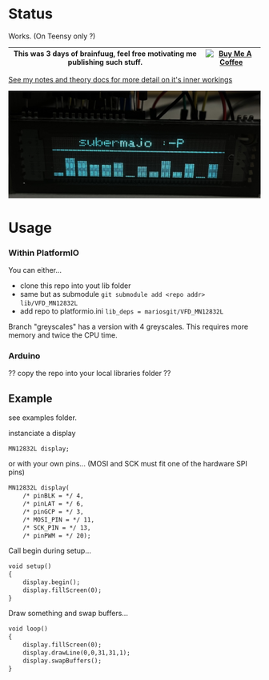 # Status

Works. (On Teensy only ?)

| This was 3 days of brainfuug, feel free motivating me publishing such stuff. | <a href="https://www.buymeacoffee.com/mariosgeu" target="_blank"><img src="https://cdn.buymeacoffee.com/buttons/default-orange.png" alt="Buy Me A Coffee" height="32" width="128"></a> |
|---|---|

[See my notes and theory docs for more detail on it's inner workings](NOTES.md)

![step4](images/IMG_0866.jpeg)

# Usage

### Within PlatformIO

You can either...
* clone this repo into yout lib folder
* same but as submodule ```git submodule add <repo addr> lib/VFD_MN12832L```
* add repo to platformio.ini ```lib_deps = mariosgit/VFD_MN12832L```

Branch "greyscales" has a version with 4 greyscales. This requires more memory and twice the CPU time. 

### Arduino

?? copy the repo into your local libraries folder ??

## Example

see examples folder.

instanciate a display
```
MN12832L display;
```
or with your own pins... (MOSI and SCK must fit one of the hardware SPI pins)
```
MN12832L display(
    /* pinBLK = */ 4,
    /* pinLAT = */ 6,
    /* pinGCP = */ 3,
    /* MOSI_PIN = */ 11,
    /* SCK_PIN = */ 13,
    /* pinPWM = */ 20);
```

Call begin during setup...
```
void setup()
{
    display.begin();
    display.fillScreen(0);
}
```

Draw something and swap buffers...
```
void loop()
{
    display.fillScreen(0);
    display.drawLine(0,0,31,31,1);
    display.swapBuffers();
}
```